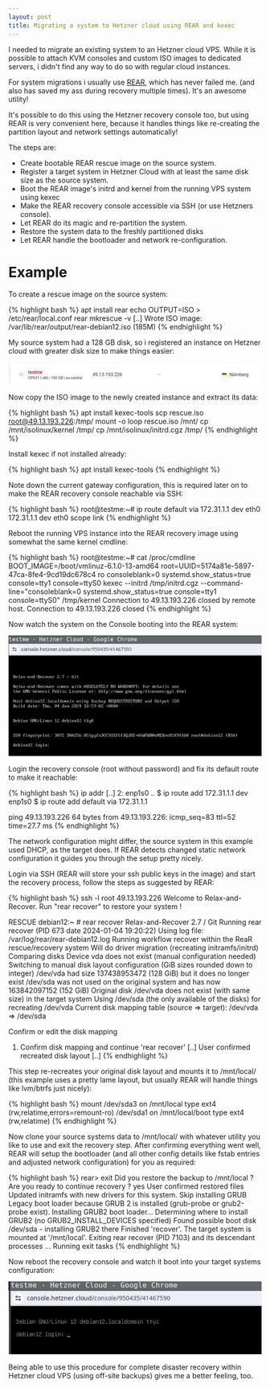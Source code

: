 ```yaml
---
layout: post
title: Migrating a system to Hetzner cloud using REAR and kexec
---
```


I needed to migrate an existing system to an Hetzner cloud VPS. While it is
possible to attach KVM consoles and custom ISO images to dedicated servers, i
didn't find any way to do so with regular cloud instances.

For system migrations i usually use [REAR](https://relax-and-recover.org/),
which has never failed me. (and also has saved my ass during recovery multiple
times). It's an awesome utility!

It's possible to do this using the Hetzner recovery console too, but using REAR
is very convenient here, because it handles things like re-creating the
partition layout and network settings automatically!

The steps are:

 * Create bootable REAR rescue image on the source system.
 * Register a target system in Hetzner Cloud with at least the same disk size as the source system.
 * Boot the REAR image's initrd and kernel from the running VPS system using kexec
 * Make the REAR recovery console accessible via SSH (or use Hetzners console).
 * Let REAR do its magic and re-partition the system.
 * Restore the system data to the freshly partitioned disks
 * Let REAR handle the bootloader and network re-configuration.

# Example

To create a rescue image on the source system:

{% highlight bash %}
apt install rear
echo OUTPUT=ISO > /etc/rear/local.conf
rear mkrescue -v
[..]
Wrote ISO image: /var/lib/rear/output/rear-debian12.iso (185M)
{% endhighlight %}


My source system had a 128 GB disk, so i registered an instance on Hetzner
cloud with greater disk size to make things easier:

![image](https://raw.githubusercontent.com/abbbi/abbbi.github.io/master/images/hetzner1.jpg)

Now copy the ISO image to the newly created instance and extract
its data:

{% highlight bash %}
 apt install kexec-tools
 scp rescue.iso root@49.13.193.226:/tmp/
 mount -o loop rescue.iso /mnt/
 cp /mnt/isolinux/kernel /tmp/
 cp /mnt/isolinux/initrd.cgz /tmp/
{% endhighlight %}

Install kexec if not installed already:

{% highlight bash %}
 apt install kexec-tools
{% endhighlight %}

Note down the current gateway configuration, this is required later
on to make the REAR recovery console reachable via SSH:

{% highlight bash %}
root@testme:~# ip route
default via 172.31.1.1 dev eth0
172.31.1.1 dev eth0 scope link
{% endhighlight %}

Reboot the running VPS instance into the REAR recovery image using somewhat
the same kernel cmdline:

{% highlight bash %}
root@testme:~# cat /proc/cmdline
BOOT_IMAGE=/boot/vmlinuz-6.1.0-13-amd64 root=UUID=5174a81e-5897-47ca-8fe4-9cd19dc678c4 ro consoleblank=0 systemd.show_status=true console=tty1 console=ttyS0
kexec --initrd /tmp/initrd.cgz --command-line="consoleblank=0 systemd.show_status=true console=tty1 console=ttyS0" /tmp/kernel
Connection to 49.13.193.226 closed by remote host.
Connection to 49.13.193.226 closed
{% endhighlight %}

Now watch the system on the Console booting into the REAR system:

![image](https://raw.githubusercontent.com/abbbi/abbbi.github.io/master/images/hetzner2.jpg)

Login the recovery console (root without password) and fix its default route to
make it reachable:

{% highlight bash %}
ip addr
[..]
2: enp1s0
..
$ ip route add 172.31.1.1 dev enp1s0
$ ip route add default via 172.31.1.1

ping 49.13.193.226
64 bytes from 49.13.193.226: icmp_seq=83 ttl=52 time=27.7 ms
{% endhighlight %}

The network configuration might differ, the source system in this example used
DHCP, as the target does. If REAR detects changed static network configuration
it guides you through the setup pretty nicely.

Login via SSH (REAR will store your ssh public keys in the image) and start the
recovery process, follow the steps as suggested by REAR:

{% highlight bash %}
ssh -l root 49.13.193.226
Welcome to Relax-and-Recover. Run "rear recover" to restore your system !

RESCUE debian12:~ # rear recover
Relax-and-Recover 2.7 / Git
Running rear recover (PID 673 date 2024-01-04 19:20:22)
Using log file: /var/log/rear/rear-debian12.log
Running workflow recover within the ReaR rescue/recovery system
Will do driver migration (recreating initramfs/initrd)
Comparing disks
Device vda does not exist (manual configuration needed)
Switching to manual disk layout configuration (GiB sizes rounded down to integer)
/dev/vda had size 137438953472 (128 GiB) but it does no longer exist
/dev/sda was not used on the original system and has now 163842097152 (152 GiB)
Original disk /dev/vda does not exist (with same size) in the target system
Using /dev/sda (the only available of the disks) for recreating /dev/vda
Current disk mapping table (source => target):
  /dev/vda => /dev/sda

Confirm or edit the disk mapping
1) Confirm disk mapping and continue 'rear recover'
[..]
User confirmed recreated disk layout
[..]
{% endhighlight %}

This step re-recreates your original disk layout and mounts it to /mnt/local/
(this example uses a pretty lame layout, but usually REAR will handle things
like lvm/btrfs just nicely):

{% highlight bash %}
mount
/dev/sda3 on /mnt/local type ext4 (rw,relatime,errors=remount-ro)
/dev/sda1 on /mnt/local/boot type ext4 (rw,relatime)
{% endhighlight %}

Now clone your source systems data to /mnt/local/ with whatever utility you
like to use and exit the recovery step. After confirming everything went well,
REAR will setup the bootloader (and all other config details like fstab entries
and adjusted network configuration) for you as required:

{% highlight bash %}
rear> exit
Did you restore the backup to /mnt/local ? Are you ready to continue recovery ? yes
User confirmed restored files
Updated initramfs with new drivers for this system.
Skip installing GRUB Legacy boot loader because GRUB 2 is installed (grub-probe or grub2-probe exist).
Installing GRUB2 boot loader...
Determining where to install GRUB2 (no GRUB2_INSTALL_DEVICES specified)
Found possible boot disk /dev/sda - installing GRUB2 there
Finished 'recover'. The target system is mounted at '/mnt/local'.
Exiting rear recover (PID 7103) and its descendant processes ...
Running exit tasks
{% endhighlight %}

Now reboot the recovery console and watch it boot into your target
systems configuration:

![image](https://raw.githubusercontent.com/abbbi/abbbi.github.io/master/images/hetzner3.jpg)

Being able to use this procedure for complete disaster recovery within Hetzner
cloud VPS (using off-site backups) gives me a better feeling, too.
